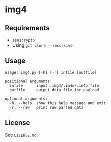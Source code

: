 # img4

## Requirements

- `asn1crypto`
- Using `git clone --recursive`

## Usage

```
usage: img4.py [-h] [-r] infile [outfile]

positional arguments:
  infile      input .img4/.im4m/.im4p file
  outfile     output data file for payload

optional arguments:
  -h, --help  show this help message and exit
  -r, --raw   print raw parsed data
```

## License

See `LICENSE.md`.
